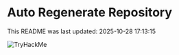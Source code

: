 # Auto Regenerate Repository

This README was last updated: 2025-10-28 17:13:15

 ![TryHackMe](https://tryhackme.com/badge/533634)